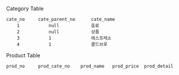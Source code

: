 Category Table
```
cate_no		cate_parent_no		cate_name
	1			null			음료
	2			null			상품
	3			1				에스프레소
	4			1				콜드브루
```

Product Table
```
prod_no		prod_cate_no	prod_name 	prod_price	prod_detail

```
<!--stackedit_data:
eyJoaXN0b3J5IjpbMTE1ODI5MTM1MV19
-->